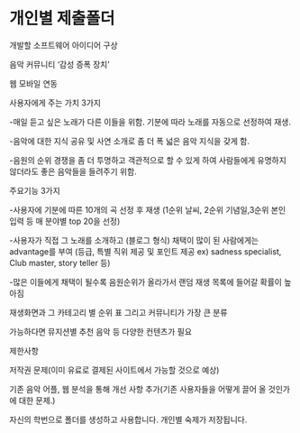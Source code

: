 ﻿개인별 제출폴더
=========


개발할 소프트웨어 아이디어 구상

음악 커뮤니티 ‘감성 증폭 장치’

웹 모바일 연동

 

 

사용자에게 주는 가치 3가지

 

-매일 듣고 싶은 노래가 다른 이들을 위함. 기분에 따라 노래를 자동으로 선정하여 재생.

-음악에 대한 지식 공유 및 사연 소개로 좀 더 폭 넓은 음악 지식을 갖게 함.

-음원의 순위 경쟁을 좀 더 투명하고 객관적으로 할 수 있게 하여 사람들에게 유명하지 않더라도 좋은 음악들을 들려주기 위함.

 

 

주요기능 3가지

-사용자에 기분에 따른 10개의 곡 선정 후 재생 (1순위 날씨, 2순위 기념일,3순위 본인 입력 등 매 분야별 top 20을 선정)

-사용자가 직접 그 노래를 소개하고 (블로그 형식) 채택이 많이 된 사람에게는 advantage를 부여 (등급, 특별 직위 제공 및 포인트 제공 ex) sadness specialist, Club master, story teller 등)

-많은 이들에게 채택이 될수록 음원순위가 올라가서 랜덤 재생 목록에 들어갈 확률이 높아짐

 

재생화면과 그 카테고리 별 순위 표 그리고 커뮤니티가 가장 큰 분류

가능하다면 뮤지션별 추천 음악 등 다양한 컨텐츠가 필요

 

 

제한사항

저작권 문제(이미 유료로 결제된 사이트에서 가능할 것으로 예상)

기존 음악 어플, 웹 분석을 통해 개선 사항 추가(기존 사용자들을 어떻게 끌어 올 것인가 에 대한 문제.)

자신의 학번으로 폴더를 생성하고 사용합니다.
개인별 숙제가 저장됩니다.
